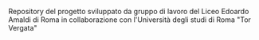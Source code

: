 Repository del progetto sviluppato da gruppo di lavoro del Liceo Edoardo Amaldi di Roma in collaborazione con l'Università degli studi di Roma "Tor Vergata"
